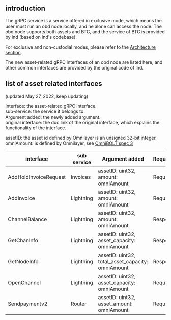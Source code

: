 ## introduction

The gRPC service is a service offered in exclusive mode, which means the user must run an obd node locally, and he alone can access the node. The obd node supports both assets and BTC, and the service of BTC is provided by lnd (based on lnd's codebase).

For exclusive and non-custodial modes, please refer to the [Architecture section](https://omnilaboratory.github.io/obd/#/Architecture).

The new asset-related gRPC interfaces of an obd node are listed here, and other common interfaces are provided by the original code of lnd.

## list of asset related interfaces

(updated May 27, 2022, keep updating)

Interface: the asset-related gRPC interface.  
sub-service: the service it belongs to.  
Argument added: the newly added argument.  
original interface: the doc link of the original interface, which explains the functionality of the interface. 

assetID: the asset id defined by Omnilayer is an unsigned 32-bit integer.  
omniAmount: is defined by Omnilayer, see [OmniBOLT spec 3](https://github.com/omnilaboratory/OmniBOLT-spec/blob/master/OmniBOLT-03-RSMC-and-OmniLayer-Transactions.md#string-to-int64)


| interface	    |	sub service		        		|	Argument added	    | Request/Response      |  original interface   |  
| -------- 	    |	-----------------------		|	-------------------	|  -------------------	|  -------------------	|   
| AddHoldInvoiceRequest	      |	Invoices		    |	assetID: uint32, amount: omniAmount    | Request, Response | https://api.lightning.community/#addholdinvoice  |
| AddInvoice                	|	Lightning		    | assetID: uint32, amount: omniAmount    | Request, Response | https://api.lightning.community/#addinvoice      |
| ChannelBalance              |	Lightning       |	assetID: uint32, amount: omniAmount    | Response          | https://api.lightning.community/#channelbalance  |
| GetChanInfo                 |	Lightning       |	assetID: uint32, asset_capacity: omniAmount          | Response          | https://api.lightning.community/#getchaninfo   |
| GetNodeInfo                 |	Lightning       |	assetID: uint32, total_asset_capacity: omniAmount    | Response          | https://api.lightning.community/#getnodeinfo  |
| OpenChannel 	              |	Lightning		    |	assetID: uint32, asset_capacity: omniAmount          | Request           | https://api.lightning.community/#channelbalance  |
| Sendpaymentv2 	            |	Router		      |	assetID: uint32, asset_amount: omniAmount            | Request,Response          | https://api.lightning.community/#sendpaymentv2 |
